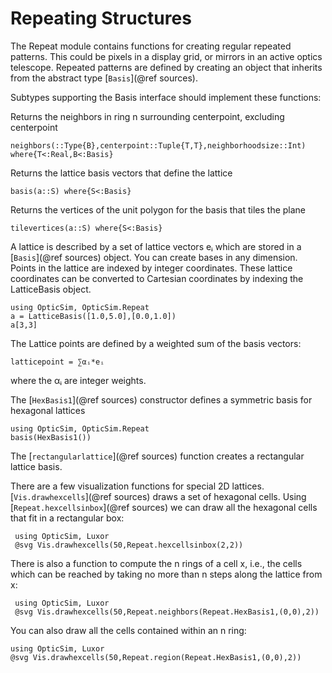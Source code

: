 # Repeating Structures

The Repeat module contains functions for creating regular repeated patterns. This could be pixels in a display grid, or mirrors in an active optics telescope. Repeated patterns are defined by creating an object that inherits from the abstract type [`Basis`](@ref sources).

Subtypes supporting the Basis interface should implement these functions:

Returns the neighbors in ring n surrounding centerpoint, excluding centerpoint
```
neighbors(::Type{B},centerpoint::Tuple{T,T},neighborhoodsize::Int) where{T<:Real,B<:Basis}
```
Returns the lattice basis vectors that define the lattice
```
basis(a::S) where{S<:Basis}
```
Returns the vertices of the unit polygon for the basis that tiles the plane 
```
tilevertices(a::S) where{S<:Basis}
```

A lattice is described by a set of lattice vectors eᵢ which are stored in a [`Basis`](@ref sources) object. You can create bases in any dimension. Points in the lattice are indexed by integer coordinates. These lattice coordinates can be converted to Cartesian coordinates by indexing the LatticeBasis object. 
``` @example example
using OpticSim, OpticSim.Repeat
a = LatticeBasis([1.0,5.0],[0.0,1.0])
a[3,3]
```

The Lattice points are defined by a weighted sum of the basis vectors:
```
latticepoint = ∑αᵢ*eᵢ
```
where the αᵢ are integer weights.

The [`HexBasis1`](@ref sources) constructor defines a symmetric basis for hexagonal lattices 
```@example 
using OpticSim, OpticSim.Repeat
basis(HexBasis1())
```
The [`rectangularlattice`](@ref sources) function creates a rectangular lattice basis. 

There are a few visualization functions for special 2D lattices. [`Vis.drawhexcells`](@ref sources) draws a set of hexagonal cells. Using [`Repeat.hexcellsinbox`](@ref sources) we can draw all the hexagonal cells that fit in a rectangular box:

```@example 
 using OpticSim, Luxor
 @svg Vis.drawhexcells(50,Repeat.hexcellsinbox(2,2))
```

There is also a function to compute the n rings of a cell x, i.e., the cells which can be reached by taking no more than n steps along the lattice from x:

```@example 
 using OpticSim, Luxor
 @svg Vis.drawhexcells(50,Repeat.neighbors(Repeat.HexBasis1,(0,0),2))
 ```
 
 You can also draw all the cells contained within an n ring:
 
 ```@example 
 using OpticSim, Luxor
 @svg Vis.drawhexcells(50,Repeat.region(Repeat.HexBasis1,(0,0),2))
 ```

